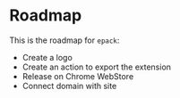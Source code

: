 # Roadmap

This is the roadmap for `epack`:

- Create a logo
- Create an action to export the extension
- Release on Chrome WebStore
- Connect domain with site
